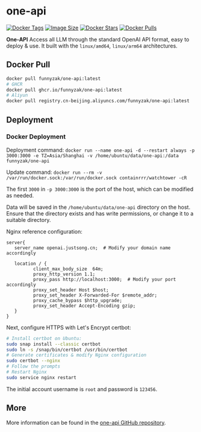 # one-api

[![Docker Tags](https://img.shields.io/docker/v/funnyzak/one-api?sort=semver&style=flat-square)](https://hub.docker.com/r/funnyzak/one-api/)
[![Image Size](https://img.shields.io/docker/image-size/funnyzak/one-api)](https://hub.docker.com/r/funnyzak/one-api/)
[![Docker Stars](https://img.shields.io/docker/stars/funnyzak/one-api.svg?style=flat-square)](https://hub.docker.com/r/funnyzak/one-api/)
[![Docker Pulls](https://img.shields.io/docker/pulls/funnyzak/one-api.svg?style=flat-square)](https://hub.docker.com/r/funnyzak/one-api/)

**One-API** Access all LLM through the standard OpenAI API format, easy to deploy & use. It built with the `linux/amd64`, `linux/arm64` architectures.

## Docker Pull

```bash
docker pull funnyzak/one-api:latest
# GHCR 
docker pull ghcr.io/funnyzak/one-api:latest
# Aliyun
docker pull registry.cn-beijing.aliyuncs.com/funnyzak/one-api:latest
```

## Deployment
### Docker Deployment
Deployment command: `docker run --name one-api -d --restart always -p 3000:3000 -e TZ=Asia/Shanghai -v /home/ubuntu/data/one-api:/data funnyzak/one-api`

Update command: `docker run --rm -v /var/run/docker.sock:/var/run/docker.sock containrrr/watchtower -cR`

The first `3000` in `-p 3000:3000` is the port of the host, which can be modified as needed.

Data will be saved in the `/home/ubuntu/data/one-api` directory on the host. Ensure that the directory exists and has write permissions, or change it to a suitable directory.

Nginx reference configuration:
```
server{
   server_name openai.justsong.cn;  # Modify your domain name accordingly

   location / {
          client_max_body_size  64m;
          proxy_http_version 1.1;
          proxy_pass http://localhost:3000;  # Modify your port accordingly
          proxy_set_header Host $host;
          proxy_set_header X-Forwarded-For $remote_addr;
          proxy_cache_bypass $http_upgrade;
          proxy_set_header Accept-Encoding gzip;
   }
}
```

Next, configure HTTPS with Let's Encrypt certbot:
```bash
# Install certbot on Ubuntu:
sudo snap install --classic certbot
sudo ln -s /snap/bin/certbot /usr/bin/certbot
# Generate certificates & modify Nginx configuration
sudo certbot --nginx
# Follow the prompts
# Restart Nginx
sudo service nginx restart
```

The initial account username is `root` and password is `123456`.

## More

More information can be found in the [one-api GitHub repository](https://github.com/songquanpeng/one-api).